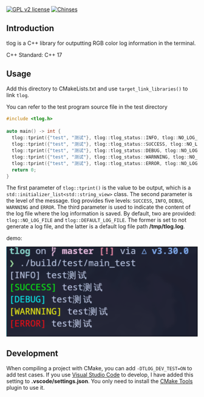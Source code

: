 [![GPL v2 license](https://img.shields.io/badge/license-GPL_2-blue.svg)](https://raw.githubusercontent.com/suoyuan666/tlog/master/LICENSE)
[![Chinses](https://wangchujiang.com/sb/lang/chinese.svg)](README_ZH_CN.md)

## Introduction

tlog is a C++ library for outputting RGB color log information in the terminal.

C++ Standard: C++ 17

## Usage

Add this directory to CMakeLists.txt and use `target_link_libraries()` to link `tlog`.

You can refer to the test program source file in the test directory

```cpp
#include <tlog.h>

auto main() -> int {
  tlog::tprint({"test", "测试"}, tlog::tlog_status::INFO, tlog::NO_LOG_FILE);
  tlog::tprint({"test", "测试"}, tlog::tlog_status::SUCCESS, tlog::NO_LOG_FILE);
  tlog::tprint({"test", "测试"}, tlog::tlog_status::DEBUG, tlog::NO_LOG_FILE);
  tlog::tprint({"test", "测试"}, tlog::tlog_status::WARNNING, tlog::NO_LOG_FILE);
  tlog::tprint({"test", "测试"}, tlog::tlog_status::ERROR, tlog::NO_LOG_FILE);
  return 0;
}
```

The first parameter of `tlog::tprint()` is the value to be output, which is a `std::initializer_list<std::string_view>` class. The second parameter is the level of the message. tlog provides five levels: `SUCCESS`, `INFO`, `DEBUG`, `WARNNING` and `ERROR`. The third parameter is used to indicate the content of the log file where the log information is saved. By default, two are provided: `tlog::NO_LOG_FILE` and `tlog::DEFAULT_LOG_FILE`. The former is set to not generate a log file, and the latter is a default log file path **/tmp/tlog.log**.

demo:

![tprint demo](assets/img/tlog_tprint_demo.png)

## Development

When compiling a project with CMake, you can add `-DTLOG_DEV_TEST=ON` to add test cases. If you use [Visual Studio Code](https://code.visualstudio.com/) to develop, I have added this setting to **.vscode/settings.json**. You only need to install the [CMake Tools](https://github.com/microsoft/vscode-cmake-tools) plugin to use it.